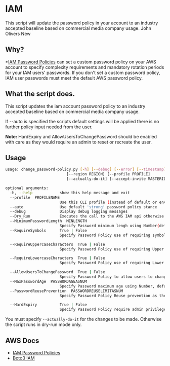 # IAM

This script will update the password policy in your account to an industry accepted baseline based on commercial media company usage.
John Olivers New

## Why?

*[IAM Password Policies](https://docs.aws.amazon.com/IAM/latest/UserGuide/id_credentials_passwords_account-policy.html) can set a custom password policy on your AWS account to specify complexity requirements and mandatory rotation periods for your IAM users' passwords. If you don't set a custom password policy, IAM user passwords must meet the default AWS password policy.

## What the script does.

This script updates the iam account password policy to an industry accepted baseline based on commercial media company usage.

If --auto is specified the scripts default settings will be applied there is no further policy input needed from the user.


**Note:** HardExpiry and AllowUsersToChangePassword should be enabled with care as they would require an admin to reset or recreate the user.


## Usage

```bash
usage: change_password-policy.py [-h] [--debug] [--error] [--timestamp]
                           [--region REGION] [--profile PROFILE]
                           [--actually-do-it] [--accept-invite MASTERID]

optional arguments:
  -h, --help            show this help message and exit
  --profile  PROFILENAME            
                        Use this CLI profile (instead of default or env credentials)
  --auto                Use default 'strong' password policy stance
  --debug               Display debug logging messages
  --Dry_Run             Executes the call to the AWS IAM api otherwise will default to a 'Dry Run Operation'
  --MinimumPasswordLength  MINLENGTH
                        Specify Password minimum lengh using Number(default: 10)
  --RequireSymbols      True | False
                        Specify Password Policy use of requiring symbols(True or False), Default: True

  --RequireUppercaseCharacters  True | False
                        Specify Password Policy use of requiring Upper Case Characters(True or False), Default: True

  --RequireLowercaseCharacters  True | False
                        Specify Password Policy use of requiring Lower Case Characters(True or False), Default: True

  --AllowUsersToChangePassword  True | False
                        Specify Password Policy to allow users to change their own password(True or False), Default: True
  --MaxPasswordAge  PASSWORDAGEASNUM
                        Specify Password maximum age using Number, default: 365
  --PasswordReusePrevention  PASSWORDREUSELIMITASNUM
                        Specify Password Policy Reuse prevention as the number of previous passwords to store and prevent the user from using. Recieves Number., Default: 12

  --HardExpiry          True | False
                        Specify Password Policy require admin privileges to reset a users password(True or False), Default: False
```

You must specify `--actually-do-it` for the changes to be made. Otherwise the script runs in dry-run mode only.


## AWS Docs

* [IAM Password Policies](https://docs.aws.amazon.com/IAM/latest/UserGuide/id_credentials_passwords_account-policy.html)
* [Boto3 IAM](https://boto3.amazonaws.com/v1/documentation/api/latest/reference/services/iam.html#IAM.Client.update_account_password_policy)

